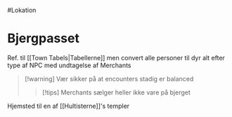 #Lokation
# Bjergpasset
Ref. til [[Town Tabels|Tabellerne]] men convert alle personer til dyr alt efter type af NPC med undtagelse af Merchants
>[!warning] Vær sikker på at encounters stadig er balanced
>>[!tips] Merchants sælger heller ikke vare på bjerget

Hjemsted til en af [[Hultisterne]]'s templer 
